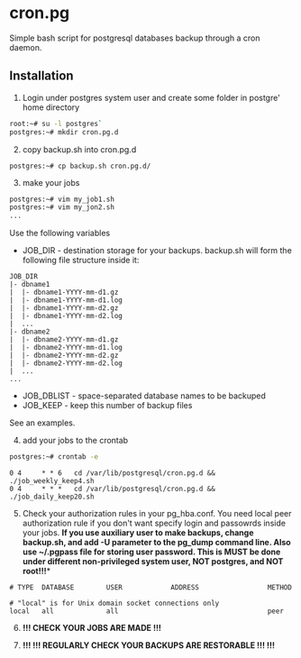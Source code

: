 # cron.pg
Simple bash script for postgresql databases backup through a cron daemon.

## Installation

1. Login under postgres system user and create some folder in postgre' home directory

```bash
root:~# su -l postgres`
postgres:~# mkdir cron.pg.d
```

2. copy backup.sh into cron.pg.d

`postgres:~# cp backup.sh cron.pg.d/`

3. make your jobs

```bash
postgres:~# vim my_job1.sh
postgres:~# vim my_jon2.sh
...
```

Use the following variables

* JOB_DIR - destination storage for your backups. backup.sh will form the following file structure inside it:

```
JOB_DIR
|- dbname1
|  |- dbname1-YYYY-mm-d1.gz
|  |- dbname1-YYYY-mm-d1.log
|  |- dbname1-YYYY-mm-d2.gz
|  |- dbname1-YYYY-mm-d2.log
|  ...
|- dbname2
|  |- dbname2-YYYY-mm-d1.gz
|  |- dbname2-YYYY-mm-d1.log
|  |- dbname2-YYYY-mm-d2.gz
|  |- dbname2-YYYY-mm-d2.log
|  ...
...
```

* JOB_DBLIST - space-separated database names to be backuped
* JOB_KEEP - keep this number of backup files

See an examples.

4. add your jobs to the crontab

```bash
postgres:~# crontab -e
```
```
0 4     * * 6   cd /var/lib/postgresql/cron.pg.d && ./job_weekly_keep4.sh
0 4     * * *   cd /var/lib/postgresql/cron.pg.d && ./job_daily_keep20.sh
```

5. Check your authorization rules in your pg_hba.conf. You need local peer authorization rule if you don't want specify login and passowrds inside your jobs. **If you use auxiliary user to make backups, change backup.sh, and add -U parameter to the pg_dump command line. Also use ~/.pgpass file for storing user password. This is MUST be done under different non-privileged system user, NOT postgres, and NOT root!!!***

```
# TYPE  DATABASE        USER            ADDRESS                 METHOD

# "local" is for Unix domain socket connections only
local   all             all                                     peer
```

6. **!!! CHECK YOUR JOBS ARE MADE !!!**

7. **!!! !!! REGULARLY CHECK YOUR BACKUPS ARE RESTORABLE !!! !!!**
